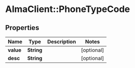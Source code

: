 # AlmaClient::PhoneTypeCode

## Properties
Name | Type | Description | Notes
------------ | ------------- | ------------- | -------------
**value** | **String** |  | [optional] 
**desc** | **String** |  | [optional] 



